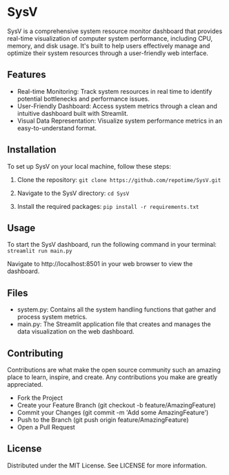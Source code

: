 # SysV

SysV is a comprehensive system resource monitor dashboard that provides real-time visualization of computer system performance, including CPU, memory, and disk usage. 
It's built to help users effectively manage and optimize their system resources through a user-friendly web interface.

## Features

- Real-time Monitoring: Track system resources in real time to identify potential bottlenecks and performance issues.
- User-Friendly Dashboard: Access system metrics through a clean and intuitive dashboard built with Streamlit.
- Visual Data Representation: Visualize system performance metrics in an easy-to-understand format.

## Installation

To set up SysV on your local machine, follow these steps:

1. Clone the repository:
`git clone https://github.com/repotime/SysV.git`

2. Navigate to the SysV directory:
`cd SysV`

3. Install the required packages:
`pip install -r requirements.txt`

## Usage

To start the SysV dashboard, run the following command in your terminal:
`streamlit run main.py`

Navigate to http://localhost:8501 in your web browser to view the dashboard.

## Files

- system.py: Contains all the system handling functions that gather and process system metrics.
- main.py: The Streamlit application file that creates and manages the data visualization on the web dashboard.

## Contributing

Contributions are what make the open source community such an amazing place to learn, inspire, and create. Any contributions you make are greatly appreciated.

- Fork the Project
- Create your Feature Branch (git checkout -b feature/AmazingFeature)
- Commit your Changes (git commit -m 'Add some AmazingFeature')
- Push to the Branch (git push origin feature/AmazingFeature)
- Open a Pull Request

## License

Distributed under the MIT License. See LICENSE for more information.
